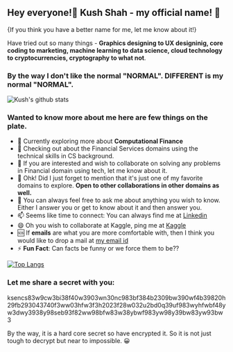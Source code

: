 ## Hey everyone!👋 Kush Shah - my official name! 🙂 
{If you think you have a better name for me, let me know about it!}

Have tried out so many things - <b>Graphics designing to UX designinig, core coding to marketing, machine learning to data science, cloud technology to cryptocurrencies, cryptography to what not</b>. 


### By the way I don't like the normal "NORMAL". DIFFERENT is my normal "NORMAL".

![Kush's github stats](https://github-readme-stats.vercel.app/api?username=shahkv95&show_icons=true&theme=algolia&count_private=true)

### Wanted to know more about me here are few things on the plate. 

- 🔭 Currently exploring more about <b>Computational Finance</b>
- 🌱 Checking out about the Financial Services domains using the technical skills in CS background.
- 👯 If you are interested and wish to collaborate on solving any problems in Financial domain using tech, let me know about it.
- 🤔 Ohk! Did I just forget to mention that it's just one of my favorite domains to explore. <b>Open to other collaborations in other domains as well.</b>
- 💬 You can always feel free to ask me about anything you wish to know. Either I answer you or get to know about it and then answer you.
- 📫 Seems like time to connect: You can always find me at [Linkedin](https://linkedin.com/in/kush-shah-5a771b169/)
- 😄 Oh you wish to collaborate at Kaggle, ping me at [Kaggle](https://www.kaggle.com/kushshah95)
- 🆘 If <b>emails</b> are what you are more comfortable with, then I think you would like to drop a mail at [my email id](kushlinkedin@gmail.com)
- ⚡ <b>Fun Fact</b>: Can facts be funny or we force them to be??

[![Top Langs](https://github-readme-stats.vercel.app/api/top-langs/?username=shahkv95&langs_count=8&theme=algolia)](https://github.com/anuraghazra/github-readme-stats)

### Let me share a secret with you:              
ksencs83w9cw3bi38f40w3903wn30nc983bf384b2309bw390wf4b39820h29fb293043740f3ww03hfw3f3h2023f28w032u2bd0q39uf983wyhfwbf48yw3dwy3938y98seb93f82ww98bfw83w38ybwf983yw98y39bw83yw93bw3

By the way, it is a hard core secret so have encrypted it. So it is not just tough to decrypt but near to impossible. 😀
